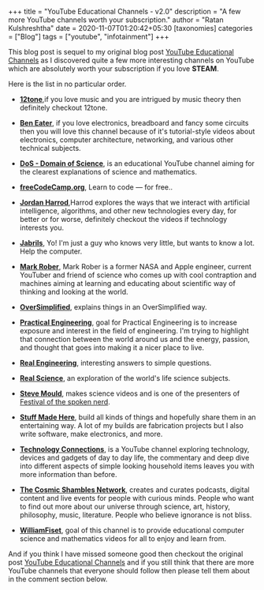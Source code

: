 +++
title = "YouTube Educational Channels - v2.0"
description = "A few more YouTube channels worth your subscription."
author = "Ratan Kulshreshtha"
date = 2020-11-07T01:20:42+05:30
[taxonomies]
categories = ["Blog"]
tags = ["youtube", "infotainment"]
+++

This blog post is sequel to my original blog post [YouTube Educational Channels](http://ratanshreshtha.dev/posts/youtube-educational-channels/) as I discovered quite a few more interesting channels on YouTube which are absolutely worth your subscription if you love **STEAM**.

<!-- more -->

Here is the list in no particular order.

- [**12tone**](https://www.youtube.com/channel/UCTUtqcDkzw7bisadh6AOx5w),if you love music and you are intrigued by music theory then definitely checkout 12tone.

- [**Ben Eater**](https://www.youtube.com/c/BenEater/featured), if you love electronics, breadboard and fancy some circuits then you will love this channel because of it's tutorial-style videos about electronics, computer architecture, networking, and various other technical subjects. 

- [**DoS - Domain of Science**](https://www.youtube.com/user/dominicwalliman), is an educational YouTube channel aiming for the clearest explanations of science and mathematics.

- [**freeCodeCamp.org**](https://www.youtube.com/c/Freecodecamp/about), Learn to code — for free..

- [**Jordan Harrod**](https://www.youtube.com/c/JordanHarrod/about),Harrod explores the ways that we interact with artificial intelligence, algorithms, and other new technologies every day, for better or for worse, definitely checkout the videos if technology interests you.

- [**Jabrils**](https://www.youtube.com/channel/UCQALLeQPoZdZC4JNUboVEUg),  Yo! I'm just a guy who knows very little, but wants to know a lot. Help the computer.

- [**Mark Rober**](https://www.youtube.com/c/MarkRober/featured), Mark Rober is a former NASA and Apple engineer, current YouTuber and friend of science who comes up with cool contraption and machines aiming at learning and educating about scientific way of thinking and looking at the world. 

- [**OverSimplified**](https://www.youtube.com/c/OverSimplified/featured), explains things in an OverSimplified way.

- [**Practical Engineering**](https://www.youtube.com/c/PracticalEngineeringChannel/featured), goal for Practical Engineering is to increase exposure and interest in the field of engineering. I'm trying to highlight that connection between the world around us and the energy, passion, and thought that goes into making it a nicer place to live.

- [**Real Engineering**](https://www.youtube.com/c/RealEngineering/about), interesting answers to simple questions. 

- [**Real Science**](https://www.youtube.com/c/realscience/featured), an exploration of the world's life science subjects.

- [**Steve Mould**](https://www.youtube.com/c/SteveMould/featured), makes science videos and is one of the presenters of [Festival of the spoken nerd](https://festivalofthespokennerd.com/).

- [**Stuff Made Here**](https://www.youtube.com/channel/UCj1VqrHhDte54oLgPG4xpuQ), build all kinds of things and hopefully share them in an entertaining way. A lot of my builds are fabrication projects but I also write software, make electronics, and more.  

- [**Technology Connections**](https://www.youtube.com/c/TechnologyConnections/featured), is a YouTube channel exploring technology, devices and gadgets of day to day life, the commentary and deep dive into different aspects of simple looking household items leaves you with more information than before.

- [**The Cosmic Shambles Network**](https://www.youtube.com/user/CosmicGenome), creates and curates podcasts, digital content and live events for people with curious minds. People who want to find out more about our universe through science, art, history, philosophy, music, literature. People who believe ignorance is not bliss. 

- [**WilliamFiset**](https://www.youtube.com/c/WilliamFiset-videos/featured), goal of this channel is to provide educational computer science and mathematics videos for all to enjoy and learn from. 

And if you think I have missed someone good then checkout the original post [YouTube Educational Channels](http://ratanshreshtha.dev/posts/youtube-educational-channels/) and if you still think that there are more YouTube channels that everyone should follow then please tell them about in the comment section below.
